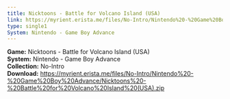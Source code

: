 ```yaml
---
title: Nicktoons - Battle for Volcano Island (USA)
link: https://myrient.erista.me/files/No-Intro/Nintendo%20-%20Game%20Boy%20Advance/Nicktoons%20-%20Battle%20for%20Volcano%20Island%20(USA).zip
type: single1
System: Nintendo - Game Boy Advance
---
```

<b>Game:</b> Nicktoons - Battle for Volcano Island (USA)<br>
<b>System:</b> Nintendo - Game Boy Advance<br>
<b>Collection:</b> No-Intro<br>
<b>Download:</b> https://myrient.erista.me/files/No-Intro/Nintendo%20-%20Game%20Boy%20Advance/Nicktoons%20-%20Battle%20for%20Volcano%20Island%20(USA).zip